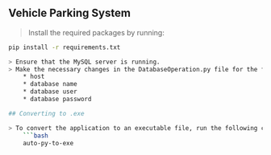 ## Vehicle Parking System
> Install the required packages by running:
```bash
pip install -r requirements.txt

> Ensure that the MySQL server is running.
> Make the necessary changes in the DatabaseOperation.py file for the following parameters:
    * host
    * database name 
    * database user
    * database password

## Converting to .exe

> To convert the application to an executable file, run the following command:
    ```bash
    auto-py-to-exe
